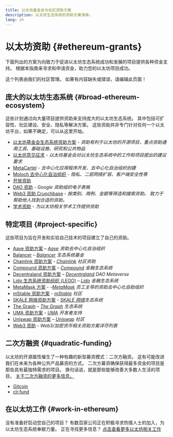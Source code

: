 ```yaml
---
title: 以太坊基金会与社区资助方案
description: 以太坊生态系统的资助方案清单。
lang: zh
---
```


# 以太坊资助 {#ethereum-grants}

下面列出的方案为向致力于促进以太坊生态系统成功和发展的项目提供各种资金支持。 根据本指南来寻求和申请资金，助力您的以太坊项目成功。

这个列表由我们的社区管理。 如果有内容缺失或错误，请编辑此页面！

## 庞大的以太坊生态系统 {#broad-ethereum-ecosystem}

这些计划通过向大量项目提供资助来支持庞大的以太坊生态系统。 其中包括可扩容性、社区建设、安全、隐私等解决方案。 这些资助并非专门针对任何一个以太坊平台，如果不确定，可以从这里开始。

- [以太坊基金会生态系统资助方案](https://esp.ethereum.foundation) - _资助有利于以太坊的开源项目，重点资助通用工具、基础设施、研究和公共物品_
- [以太坊意见征求](https://github.com/ethereum/requests-for-proposals) - _以太坊基金会对以太坊生态系统中的工作和项目提出的建议要求_
- [MetaCartel](https://www.metacartel.org/grants/) - _去中心化应用程序开发、去中心化自治组织创建_
- [Moloch 去中心化自治组织](https://www.molochdao.com/) - _隐私、二层网络扩容、客户端安全性等_
- [开放资助](https://opengrants.com/explore)
- [DAO 资助](https://docs.google.com/spreadsheets/d/1XHc-p_MHNRdjacc8uOEjtPoWL86olP4GyxAJOFO0zxY/edit#gid=0) - _Google 资助组织电子表格_
- [Web3 资助 Crunchbase](https://www.cryptoneur.xyz/web3-grants) - _按类别、用例、金额等筛选和搜索资助。 致力于帮助他人找到合适的资助。_
- [学术资助](https://esp.ethereum.foundation/academic-grants) - _为以太坊相关学术工作提供资助_

## 特定项目 {#project-specific}

这些项目为旨在开发和实验自己技术的项目建立了自己的资助。

- [Aave 资助方案](https://aavegrants.org/) – _[Aave](https://aave.com/) 资助去中心化自治组织_
- [Balancer](https://balancergrants.notion.site/Balancer-Community-Grants-23e562c5bc4347cd8304637bff0058e6) – _[Balancer](https://balancer.fi/) 生态系统基金_
- [Chainlink 资助方案](https://chain.link/community/grants) - _[Chainlink](https://chain.link/) 社区资助_
- [Compound 资助方案](https://compoundgrants.org/) – _[Compound](https://compound.finance/) 金融生态系统_
- [Decentraland 资助方案](https://governance.decentraland.org/grants/) – _[Decentraland](https://decentraland.org/) DAO Metaverse_
- [Lido 生态系统资助组织 (LEGO)](https://lego.lido.fi/) – _[Lido](https://lido.fi/) 金融生态系统_
- [MetaMask 方案](https://metamaskgrants.org/) - _-[MetaMask](https://metamask.io/) 员工主导的资助去中心化自助组织_
- [mStable 资助方案](https://docs.mstable.org/advanced/grants-program) - _[mStable](https://mstable.org/) 社区_
- [SKALE 网络资助方案](https://skale.space/developers#grants) - _[SKALE 网络](https://skale.space/)生态系统_
- [The Graph](https://airtable.com/shrdfvnFvVch3IOVm) – _[The Graph](https://thegraph.com/) 生态系统_
- [UMA 资助方案](https://grants.umaproject.org/) - _[UMA](https://umaproject.org/) 开发者支持_
- [Uniswap 资助方案](https://www.unigrants.org/) – _[Uniswap](https://uniswap.org/) 社区_
- [Web3 资助](https://web3grants.net) - _Web3/加密货币相关资助方案详尽列表_

## 二次方融资 {#quadratic-funding}

以太坊的开源属性催生了一种有趣的新型募资模式：二次方融资。 这有可能改进我们在未来为各种公共产品募资的方式。 二次方募资确保获得最多资金的项目是那些具有最独特需求的项目。 换句话说，就是那些能够改善大多数人生活的项目。 [关于二次方融资的更多信息。](/defi/#quadratic-funding)

- [Gitcoin](https://gitcoin.co/grants)
- [clr.fund](https://clr.fund/)

## 在以太坊工作 {#work-in-ethereum}

没有准备好启动您自己的项目？ 有数百家公司正在积极寻求热情人士的加入，为以太坊生态系统奉献力量。 正在寻找更多信息？ [点击查看更多以太坊相关工作](/community/get-involved/#ethereum-jobs)
